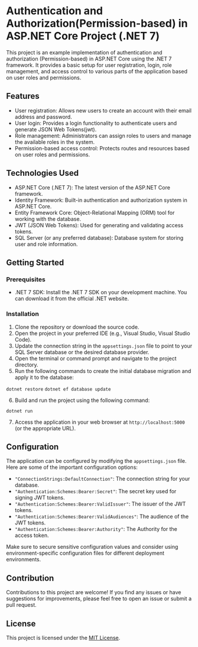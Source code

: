 # Authentication and Authorization(Permission-based) in ASP.NET Core Project (.NET 7)

This project is an example implementation of authentication and authorization (Permission-based) in ASP.NET Core using the .NET 7 framework. It provides a basic setup for user registration, login, role management, and access control to various parts of the application based on user roles and permissions.

## Features

- User registration: Allows new users to create an account with their email address and password.
- User login: Provides a login functionality to authenticate users and generate JSON Web Tokens(jwt).
- Role management: Administrators can assign roles to users and manage the available roles in the system.
- Permission-based access control: Protects routes and resources based on user roles and permissions.

## Technologies Used

- ASP.NET Core (.NET 7): The latest version of the ASP.NET Core framework.
- Identity Framework: Built-in authentication and authorization system in ASP.NET Core.
- Entity Framework Core: Object-Relational Mapping (ORM) tool for working with the database.
- JWT (JSON Web Tokens): Used for generating and validating access tokens.
- SQL Server (or any preferred database): Database system for storing user and role information.

## Getting Started

### Prerequisites

- .NET 7 SDK: Install the .NET 7 SDK on your development machine. You can download it from the official .NET website.

### Installation

1. Clone the repository or download the source code.
2. Open the project in your preferred IDE (e.g., Visual Studio, Visual Studio Code).
3. Update the connection string in the `appsettings.json` file to point to your SQL Server database or the desired database provider.
4. Open the terminal or command prompt and navigate to the project directory.
5. Run the following commands to create the initial database migration and apply it to the database:

`dotnet restore`
`dotnet ef database update`

6. Build and run the project using the following command:

`dotnet run`

7. Access the application in your web browser at `http://localhost:5000` (or the appropriate URL).

## Configuration

The application can be configured by modifying the `appsettings.json` file. Here are some of the important configuration options:

- `"ConnectionStrings:DefaultConnection"`: The connection string for your database.
- `"Authentication:Schemes:Bearer:Secret"`: The secret key used for signing JWT tokens.
- `"Authentication:Schemes:Bearer:ValidIssuer"`: The issuer of the JWT tokens.
- `"Authentication:Schemes:Bearer:ValidAudiences"`: The audience of the JWT tokens.
- `"Authentication:Schemes:Bearer:Authority"`: The Authority for the access token.

Make sure to secure sensitive configuration values and consider using environment-specific configuration files for different deployment environments.

## Contribution

Contributions to this project are welcome! If you find any issues or have suggestions for improvements, please feel free to open an issue or submit a pull request.

## License

This project is licensed under the [MIT License](LICENSE).

